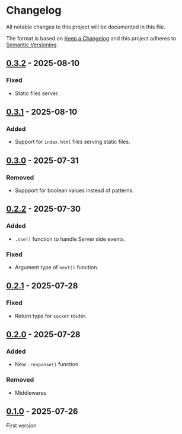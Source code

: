 # Changelog
All notable changes to this project will be documented in this file.

The format is based on [Keep a Changelog](https://keepachangelog.com/) and this
project adheres to [Semantic Versioning](https://semver.org/).

## [0.3.2] - 2025-08-10
### Fixed
- Static files server.

## [0.3.1] - 2025-08-10
### Added
- Support for `index.html` files serving static files.

## [0.3.0] - 2025-07-31
### Removed
- Suppport for boolean values instead of patterns.

## [0.2.2] - 2025-07-30
### Added
- `.sse()` function to handle Server side events.

### Fixed
- Argument type of `next()` function.

## [0.2.1] - 2025-07-28
### Fixed
- Return type for `socket` router.

## [0.2.0] - 2025-07-28
### Added
- New `.response()` function.

### Removed
- Middlewares

## [0.1.0] - 2025-07-26
First version

[0.3.2]: https://github.com/oscarotero/galo/compare/v0.3.1...v0.3.2
[0.3.1]: https://github.com/oscarotero/galo/compare/v0.3.0...v0.3.1
[0.3.0]: https://github.com/oscarotero/galo/compare/v0.2.2...v0.3.0
[0.2.2]: https://github.com/oscarotero/galo/compare/v0.2.1...v0.2.2
[0.2.1]: https://github.com/oscarotero/galo/compare/v0.2.0...v0.2.1
[0.2.0]: https://github.com/oscarotero/galo/compare/v0.1.0...v0.2.0
[0.1.0]: https://github.com/oscarotero/galo/releases/tag/v0.1.0
